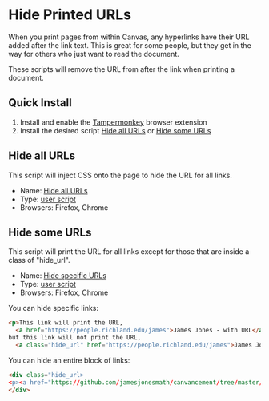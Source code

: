 # Hide Printed URLs
When you print pages from within Canvas, any hyperlinks have their URL added after the link text. This is great for some people, but they get in the way for others who just want to read the document.

These scripts will remove the URL from after the link when printing a document.
## Quick Install
1. Install and enable the [Tampermonkey](http://tampermonkey.net/) browser extension
2. Install the desired script [Hide all URLs](https://github.com/jamesjonesmath/canvancement/raw/master/hide-urls/hide-all-urls.user.js) or [Hide some URLs](https://github.com/jamesjonesmath/canvancement/raw/master/hide-urls/hide-some-urls.user.js)

## Hide all URLs
This script will inject CSS onto the page to hide the URL for all links.

* Name: [Hide all URLs](hide-all-urls.user.js)
* Type: [user script](../USERSCRIPTS.md)
* Browsers: Firefox, Chrome

## Hide some URLs
This script will print the URL for all links except for those that are inside a class of "hide_url".

* Name: [Hide specific URLs](hide-some-urls.user.js)
* Type: [user script](../USERSCRIPTS.md)
* Browsers: Firefox, Chrome

You can hide specific links:
```html
<p>This link will print the URL, 
  <a href="https://people.richland.edu/james">James Jones - with URL</a>, 
but this link will not print the URL, 
  <a class="hide_url" href="https://people.richland.edu/james">James Jones - no URL</a></p>
```
You can hide an entire block of links: 
```html
<div class="hide_url>
<p><a href="https://github.com/jamesjonesmath/canvancement/tree/master/hide-urls">Hide URLs Page</a></p>
</div>
```
